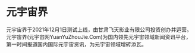 # 元宇宙界

元宇宙界于2021年12月1日测试上线，由甘肃飞天影业有限公司投资创办并运营。元宇宙界(元宇宙网YuanYuZhouJie.Com)为国内领先元宇宙领域新闻资讯平台，第一时间报道国内国际元宇宙资讯，为元宇宙领域增砖添瓦。


